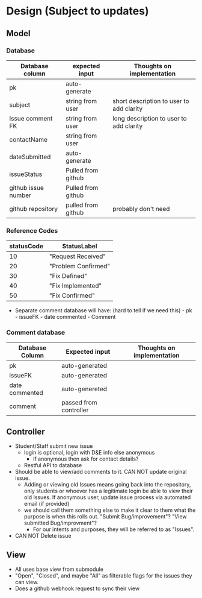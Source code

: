 # Design (Subject to updates)
## Model  
### Database  
|   Database column   |   expected input   |        Thoughts on implementation        |
| ------------------- | ------------------ | ---------------------------------------- |
|          pk         |    auto-generate   |                                          |
|       subject       |  string from user  | short description to user to add clarity |
|  Issue comment FK   |  string from user  | long description to user to add clarity  |
|     contactName     |  string from user  |                                          |
|    dateSubmitted    |    auto-generate   |                                          |
|     issueStatus     | Pulled from github |                                          |
| github issue number | Pulled from github |                                          |
|  github repository  | pulled from github |           probably don't need            |
       
 ### Reference Codes  
  |  statusCode  |      StatusLabel      |  
  | ------------ |  -------------------- |  
  |      10      |  "Request Received"   |  
  |      20      |  "Problem Confirmed"  |  
  |      30      |  "Fix Defined"        |  
  |      40      |  "Fix Implemented"    |  
  |      50      |  "Fix Confirmed"      |  
    
    
- Separate comment database will have:  (hard to tell if we need this)
      - pk
      - issueFK
      - date commented
      - Comment
      
### Comment database
| Database Column |     Expected input     | Thoughts on implementation |
| --------------- | ---------------------- | -------------------------- |
|        pk       |     auto-generated     |                            |
|     issueFK     |     auto-generated     |                            |
| date commented  |     auto-genereted     |                            |
|     comment     | passed from controller |                            |
    
## Controller
- Student/Staff submit new issue
  - login is optional, login with D&E info else anonymous
    - If anonymous then ask for contact details?
  - Restful API to database 
- Should be able to view/add comments to it.  CAN NOT update original issue.
    - Adding or viewing old Issues means going back into the repository, only students or whoever has a legitimate login be able to view their old Issues.  If anonymous user, update issue process via automated email (if provided)
    - we should call them something else to make it clear to them what the purpose is when this rolls out.  "Submit Bug/improvement"? "View submitted Bug/improvment"?
      - For our intents and purposes, they will be referred to as "Issues".
- CAN NOT Delete issue


## View
- All uses base view from submodule
- "Open", "Closed", and maybe "All" as filterable flags for the issues they can view.
- Does a github webhook request to sync their view
